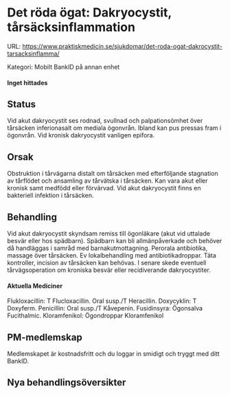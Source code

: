 # Det röda ögat: Dakryocystit, tårsäcksinflammation

URL: https://www.praktiskmedicin.se/sjukdomar/det-roda-ogat-dakrocystit-tarsacksinflamma/



Kategori: Mobilt BankID på annan enhet

#### Inget hittades

## Status

Vid akut dakryocystit ses rodnad, svullnad och palpationsömhet över tårsäcken inferionasalt om mediala ögonvrån. Ibland kan pus pressas fram i ögonvrån. Vid kronisk dakryocystit vanligen epifora.

## Orsak

Obstruktion i tårvägarna distalt om tårsäcken med efterföljande stagnation av tårflödet och ansamling av tårvätska i tårsäcken. Kan vara akut eller kronisk samt medfödd eller förvärvad. Vid akut dakryocystit finns en bakteriell infektion i tårsäcken.

## Behandling

Vid akut dakryocystit skyndsam remiss till ögonläkare (akut vid uttalade besvär eller hos spädbarn). Spädbarn kan bli allmänpåverkade och behöver då handläggas i samråd med barnakutmottagning. Perorala antibiotika, massage över tårsäcken. Ev lokalbehandling med antibiotikadroppar. Täta kontroller, incision av tårsäcken kan behövas. I senare skede eventuell tårvägsoperation om kroniska besvär eller recidiverande dakryocystiter.

#### Aktuella Mediciner

Flukloxacillin: T Flucloxacillin. Oral susp./T Heracillin.
Doxycyklin: T Doxyferm.
Penicillin: Oral susp./T Kåvepenin.
Fusidinsyra: Ögonsalva Fucithalmic.
Kloramfenikol: Ögondroppar Kloramfenikol

## PM-medlemskap

Medlemskapet är kostnadsfritt och du loggar in smidigt och tryggt med ditt BankID.

## Nya behandlingsöversikter

